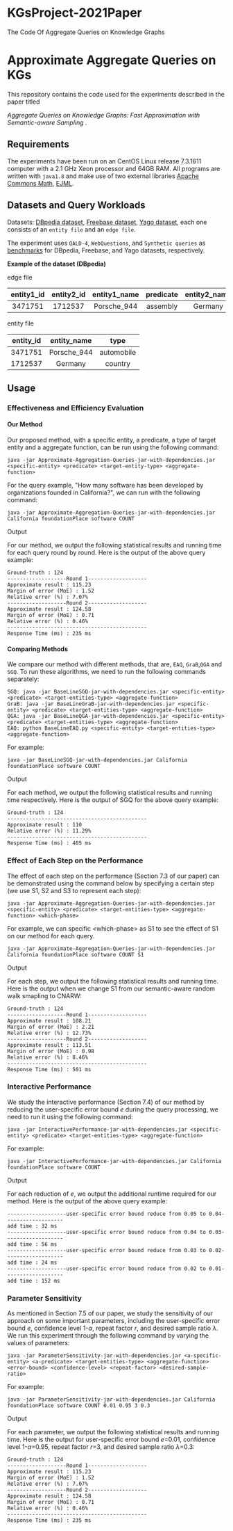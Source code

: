 # KGsProject-2021Paper
The Code Of Aggregate Queries on Knowledge Graphs
# Approximate Aggregate Queries on KGs

This repository contains the code used for the experiments described in the paper titled

_Aggregate Queries on Knowledge Graphs: Fast Approximation with Semantic-aware Sampling ._

## Requirements

The experiments have been run on an CentOS Linux release 7.3.1611 computer with a 2.1 GHz Xeon processor and 64GB RAM. All programs are written with `java1.8` and make use of two external libraries [Apache Commons Math](http://commons.apache.org/proper/commons-math/download_math.cgi), [EJML](http://ejml.org/wiki/index.php?title=Main_Page).

## Datasets and Query Workloads

Datasets: [DBpedia dataset](https://drive.google.com/drive/folders/1fQEbz7tmcbe8R3sTO_LwJ9LVBDtqlyph?usp=sharing), [Freebase dataset](https://drive.google.com/drive/folders/1wZSbxF_x2DSJWiMf5sW9WnJ1NW_RR3IG?usp=sharing), [Yago dataset](https://drive.google.com/drive/folders/1Q35R1RImlZPYwTdBwXyvGSj-4aWIONb_?usp=sharing), each one consists of an `entity file` and an `edge file`.

The experiment uses `QALD-4`, `WebQuestions`, and `Synthetic queries` as [benchmarks](https://drive.google.com/drive/folders/19T1Th9G4HcffIhAbaCHqOJPxeWElOy51?usp=sharing) for DBpedia, Freebase, and Yago datasets, respectively.

**Example of the dataset (DBpedia)**

edge file

| entity1_id | entity2_id | entity1_name | predicate | entity2_name |
| :--------: | :--------: | :----------: | :-------: | :----------: |
|  3471751   |  1712537   | Porsche_944  | assembly  |   Germany    |

entity file

| entity_id | entity_name |    type    |
| :-------: | :---------: | :--------: |
|  3471751  | Porsche_944 | automobile |
|  1712537  |   Germany   |  country   |

## Usage

### Effectiveness and Efficiency Evaluation

#### Our Method

Our proposed method, with a specific entity, a predicate, a type of target entity and a aggregate function, can be run using the following command:

```
java -jar Approximate-Aggregation-Queries-jar-with-dependencies.jar <specific-entity> <predicate> <target-entity-type> <aggregate-function>
```

For the query example, "How many software has been developed by organizations founded in California?", we can run with the following command:

```
java -jar Approximate-Aggregation-Queries-jar-with-dependencies.jar California foundationPlace software COUNT
```

Output

For our method, we output the following statistical results and running time for each query round by round. Here is the output of the above query example:

```
Ground-truth : 124
-------------------Round 1-------------------
Approximate result : 115.23
Margin of error (MoE) : 1.52
Relative error (%) : 7.07%
-------------------Round 2-------------------
Approximate result : 124.58
Margin of error (MoE) : 0.71
Relative error (%) : 0.46%
---------------------------------------------
Response Time (ms) : 235 ms
```

#### Comparing Methods

We compare our method with different methods, that are, `EAQ`, `GraB`,`QGA` and `SGQ`. To run these algorithms, we need to run the following commands separately:

```
SGQ: java -jar BaseLineSGQ-jar-with-dependencies.jar <specific-entity> <predicate> <target-entities-type> <aggregate-function>
GraB: java -jar BaseLineGraB-jar-with-dependencies.jar <specific-entity> <predicate> <target-entities-type> <aggregate-function>
QGA: java -jar BaseLineQGA-jar-with-dependencies.jar <specific-entity> <predicate> <target-entities-type> <aggregate-function>
EAQ: python BaseLineEAQ.py <specific-entity> <target-entities-type> <aggregate-function>
```

For example:

```
java -jar BaseLineSGQ-jar-with-dependencies.jar California foundationPlace software COUNT
```

Output

For each method, we output the following statistical results and running time respectively. Here is the output of SGQ for the above query example:

```
Ground-truth : 124
---------------------------------------------
Approximate result : 110
Relative error (%) : 11.29%
---------------------------------------------
Response Time (ms) : 405 ms
```

### Effect of Each Step on the Performance

The effect of each step on the performance (Section 7.3 of our paper) can be demonstrated using the command below by specifying a certain step (we use S1, S2 and S3 to represent each step):

```
java -jar Approximate-Aggregation-Queries-jar-with-dependencies.jar <specific-entity> <predicate> <target-entities-type> <aggregate-function> <which-phase>
```

For example, we can specific \<which-phase\> as S1 to see the effect of S1 on our method for each query.

```
java -jar Approximate-Aggregation-Queries-jar-with-dependencies.jar California foundationPlace software COUNT S1
```

Output

For each step, we output the following statistical results and running time. Here is the output when we change S1 from our semantic-aware random walk smapling to CNARW:

```
Ground-truth : 124
-------------------Round 1-------------------
Approximate result : 108.21
Margin of error (MoE) : 2.21
Relative error (%) : 12.73%
-------------------Round 2-------------------
Approximate result : 113.51
Margin of error (MoE) : 0.98
Relative error (%) : 8.46%
---------------------------------------------
Response Time (ms) : 501 ms
```

### Interactive Performance

We study the interactive performance (Section 7.4)  of our method by reducing the user-specific error bound *e* during the query processing, we need to run it using the following command:

```
java -jar InteractivePerformance-jar-with-dependencies.jar <specific-entity> <predicate> <target-entities-type> <aggregate-function>
```

For example:

```
java -jar InteractivePerformance-jar-with-dependencies.jar California foundationPlace software COUNT
```

Output

For each reduction of *e*, we output the additional runtime required for our method. Here is the output of the above query example:

```
-------------------user-specific error bound reduce from 0.05 to 0.04-------------------
add time : 32 ms
-------------------user-specific error bound reduce from 0.04 to 0.03-------------------
add time : 56 ms
-------------------user-specific error bound reduce from 0.03 to 0.02-------------------
add time : 24 ms
-------------------user-specific error bound reduce from 0.02 to 0.01-------------------
add time : 152 ms
```

### Parameter Sensitivity

As mentioned in Section 7.5 of our paper, we study the sensitivity of our approach on some important parameters, including the user-specific error bound *e*, confidence level 1-*α*, repeat factor *r*, and desired sample ratio *λ*. We run this experiment through the following command by varying the values of parameters:

```
java -jar ParameterSensitivity-jar-with-dependencies.jar <a-specific-entity> <a-predicate> <target-entities-type> <aggregate-function> <error-bound> <confidence-level> <repeat-factor> <desired-sample-ratio>
```

For example:

```
java -jar ParameterSensitivity-jar-with-dependencies.jar California foundationPlace software COUNT 0.01 0.95 3 0.3
```

Output

For each parameter, we output the following statistical results and running time. Here is the output for user-specific error bound *e*=0.01, confidence level 1-*α*=0.95, repeat factor *r*=3, and desired sample ratio *λ*=0.3:

```
Ground-truth : 124
-------------------Round 1-------------------
Approximate result : 115.23
Margin of error (MoE) : 1.52
Relative error (%) : 7.07%
-------------------Round 2-------------------
Approximate result : 124.58
Margin of error (MoE) : 0.71
Relative error (%) : 0.46%
---------------------------------------------
Response Time (ms) : 235 ms
```
